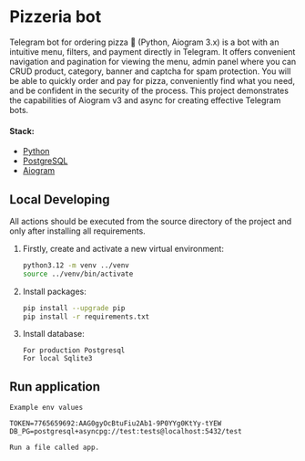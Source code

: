 # Pizzeria bot
Telegram bot for ordering pizza  🍕 (Python, Aiogram 3.x) is a bot with an intuitive menu, filters, and payment directly in Telegram. It offers convenient navigation and pagination for viewing the menu, admin panel where you can CRUD product, category, banner and captcha for spam protection. You will be able to quickly order and pay for pizza, conveniently find what you need, and be confident in the security of the process. This project demonstrates the capabilities of Aiogram v3 and async for creating effective Telegram bots.

#### Stack:

- [Python](https://www.python.org/downloads/)
- [PostgreSQL](https://www.postgresql.org/)
- [Aiogram](https://docs.aiogram.dev/en/latest/)

## Local Developing

All actions should be executed from the source directory of the project and only after installing all requirements.

1. Firstly, create and activate a new virtual environment:
   ```bash
   python3.12 -m venv ../venv
   source ../venv/bin/activate
   ```
   
2. Install packages:
   ```bash
   pip install --upgrade pip
   pip install -r requirements.txt
   ```
   
3. Install database:
   ```
   For production Postgresql
   For local Sqlite3
   ```
   
## Run application

```
Example env values

TOKEN=7765659692:AAG0gyOcBtuFiu2Ab1-9P0YYg0KtYy-tYEW
DB_PG=postgresql+asyncpg://test:tests@localhost:5432/test

Run a file called app.
```
